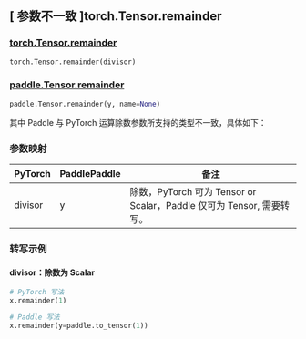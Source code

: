 ## [ 参数不一致 ]torch.Tensor.remainder
### [torch.Tensor.remainder](https://pytorch.org/docs/stable/generated/torch.Tensor.remainder.html?highlight=torch+tensor+remainder#torch.Tensor.remainder)

```python
torch.Tensor.remainder(divisor)
```

### [paddle.Tensor.remainder](https://www.paddlepaddle.org.cn/documentation/docs/zh/develop/api/paddle/Tensor_cn.html#remainder-y-name-none)

```python
paddle.Tensor.remainder(y, name=None)
```

其中 Paddle 与 PyTorch 运算除数参数所支持的类型不一致，具体如下：

### 参数映射

| PyTorch       | PaddlePaddle | 备注                                                   |
| ------------- | ------------ | ------------------------------------------------------ |
| divisor         | y            | 除数，PyTorch 可为 Tensor or Scalar，Paddle 仅可为 Tensor, 需要转写。   |

### 转写示例
#### divisor：除数为 Scalar
```python
# PyTorch 写法
x.remainder(1)

# Paddle 写法
x.remainder(y=paddle.to_tensor(1))
```
